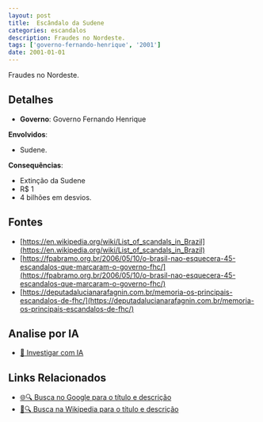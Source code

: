 ```yaml
---
layout: post
title:  Escândalo da Sudene
categories: escandalos
description: Fraudes no Nordeste.
tags: ['governo-fernando-henrique', '2001']
date: 2001-01-01
---
```


Fraudes no Nordeste.

## Detalhes
- **Governo**: Governo Fernando Henrique

**Envolvidos**:
- Sudene.


**Consequências**:
- Extinção da Sudene
- R$ 1
- 4 bilhões em desvios.


## Fontes
- [https://en.wikipedia.org/wiki/List_of_scandals_in_Brazil](https://en.wikipedia.org/wiki/List_of_scandals_in_Brazil)
- [https://fpabramo.org.br/2006/05/10/o-brasil-nao-esquecera-45-escandalos-que-marcaram-o-governo-fhc/](https://fpabramo.org.br/2006/05/10/o-brasil-nao-esquecera-45-escandalos-que-marcaram-o-governo-fhc/)
- [https://deputadalucianarafagnin.com.br/memoria-os-principais-escandalos-de-fhc/](https://deputadalucianarafagnin.com.br/memoria-os-principais-escandalos-de-fhc/)


## Analise por IA
- [🤖 Investigar com IA](https://www.perplexity.ai/search?q=Esc%C3%A2ndalo%20da%20Sudene%20Fraudes%20no%20Nordeste.%20Governo%20Fernando%20Henrique)

## Links Relacionados
- [🌐🔍 Busca no Google para o título e descrição](https://www.google.com/search?q=Esc%C3%A2ndalo%20da%20Sudene%20Fraudes%20no%20Nordeste.%20Governo%20Fernando%20Henrique)
- [📖🔍 Busca na Wikipedia para o título e descrição](https://pt.wikipedia.org/w/index.php?search=Esc%C3%A2ndalo%20da%20Sudene%20Fraudes%20no%20Nordeste.%20Governo%20Fernando%20Henrique)

